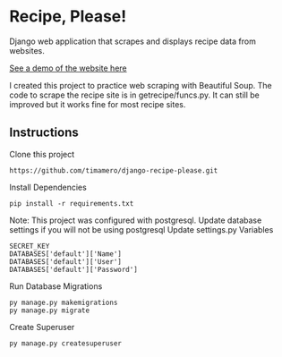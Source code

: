 # Recipe, Please!
Django web application that scrapes and displays recipe data from websites.

[See a demo of the website here](https://recipeplease.herokuapp.com/getrecipe/)

I created this project to practice web scraping with Beautiful Soup. The code to scrape the recipe site is in getrecipe/funcs.py. It can still be improved but it works fine for most recipe sites.

## Instructions
Clone this project
```
https://github.com/timamero/django-recipe-please.git
```

Install Dependencies
```
pip install -r requirements.txt
```
Note: This project was configured with postgresql. Update database settings if you will not be using postgresql
Update settings.py Variables
```
SECRET_KEY 
DATABASES['default']['Name']
DATABASES['default']['User']
DATABASES['default']['Password']
```

Run Database Migrations 
```
py manage.py makemigrations
py manage.py migrate
```

Create Superuser
```
py manage.py createsuperuser
```
